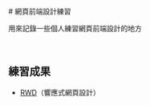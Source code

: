 <br/>
<br/>
# 網頁前端設計練習

用來記錄一些個人練習網頁前端設計的地方

<br/>

## 練習成果
  *  [RWD](https://github.com/JianWei-0510/practice-for-Web-Front-End/tree/main/RWD)（響應式網頁設計）